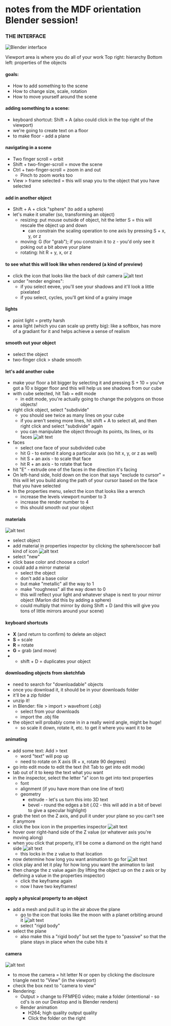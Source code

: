 # notes from the MDF orientation Blender session!

### THE INTERFACE

![Blender interface](https://creatiffish.com/wp-content/uploads/2020/08/Blender-2.8-user-interface-editors-and-windows.jpg)

Viewport area is where you do all of your work
Top right: hierarchy
Bottom left: properties of the objects

#### goals:
* How to add something to the scene
* How to change size, scale, rotation
* How to move yourself around the scene

#### adding something to a scene:

* keyboard shortcut: Shift + A (also could click in the top right of the viewport)
* we're going to create text on a floor
* to make floor - add a plane

#### navigating in a scene

* Two finger scroll = orbit
* Shift + two-finger-scroll = move the scene
* Ctrl + two-finger-scroll = zoom in and out
    * Pinch to zoom works too
* View > frame selected = this will snap you to the object that you have selected

#### add in another object
* Shift + A + click "sphere" (to add a sphere)
* let's make it smaller (so, transforming an object)
    * resizing: put mouse outside of object, hit the letter S = this will rescale the object up and down
        * can constrain the scaling operation to one axis by pressing S + x, y, or z
    * moving: G (for "grab"); if you constrain it to z - you'd only see it poking out a bit above your plane
    * rotating: hit R + y, x, or z

#### to see what this will look like when rendered (a kind of preview)
* click the icon that looks like the back of dslr camera
![alt text](https://files.slack.com/files-pri/T0HTW3H0V-F03UM3MSW0H/screen_shot_2022-08-18_at_2.35.16_pm.png?pub_secret=35e33a71f7)
* under "render engines":
    * if you select eevee, you'll see your shadows and it'll look a little pixelated
    * if you select, cycles, you'll get kind of a grainy image 

#### lights
* point light = pretty harsh
* area light (which you can scale up pretty big): like a softbox, has more of a gradiant for it and helps achieve a sense of realism

#### smooth out your object
* select the object
* two-finger click > shade smooth

#### let's add another cube
* make your floor a bit bigger by selecting it and pressing S + 10 = you've got a 10 x bigger floor and this will help us see shadows from our cube
* with cube selected, hit Tab = edit mode
    * in edit mode, you're actually going to change the polygons on those objects! 
* right click object, select "subdivide"
    * you should see twice as many lines on your cube
    * if you aren't seeing more lines, hit shift + A to select all, and then right click and select "subdivide" again
    * you can manipulate the object through its points, its lines, or its faces 
    ![alt text](https://files.slack.com/files-pri/T0HTW3H0V-F03U8BK2HGB/screen_shot_2022-08-18_at_2.36.22_pm.png?pub_secret=3dba25204d)
* faces
    * select one face of your subdivided cube
    * hit G - to extend it along a particular axis (so hit x, y, or z as well)
    * hit S + an axis - to scale that face
    * hit R + an axis - to rotate that face
* hit "E" - extrude one of the faces in the direction it's facing
* On left-hand side, hold down on the icon that says "exclude to cursor" = this will let you build along the path of your cursor based on the face that you have selected
* In the properties menu, select the icon that looks like a wrench
    * increase the levels viewport number to 3
    * increase the render number to 4
    * this should smooth out your object

#### materials

![alt text](https://files.slack.com/files-pri/T0HTW3H0V-F03UM3HRKSM/screen_shot_2022-08-18_at_2.34.34_pm.png?pub_secret=dbbd49caad)
* select object
* add material in properties inspector by clicking the  sphere/soccer ball kind of icon 
![alt text](https://files.slack.com/files-pri/T0HTW3H0V-F03U8BFEVPV/screen_shot_2022-08-18_at_2.35.35_pm.png?pub_secret=d04b2c0a4d)
* select "new"
* click base color and choose a color!
* could add a mirror material
    * select the object
    * don't add a base color
    * but make "metallic" all the way to 1
    * make "roughness" all the way down to 0
    * this will reflect your light and whatever shape is next to your mirror object (Marlon did this by adding a  sphere)
    * could multiply that mirror by doing Shift + D (and this will give you tons of little mirrors around your scene)

#### keyboard shortcuts

* **X** (and return to confirm) to delete an object
* **S** = scale
* **R** = rotate
* **G** = grab (and move)
* * shift + D = duplicates your object


#### downloading objects from sketchfab
* need to search for "downloadable" objects
* once you download it, it should be in your downloads folder
* it'll be a zip folder
* unzip it!
* in Blender: file > import > wavefront (.obj)
    * select from your downloads 
    * import the .obj file
* the object will probably come in in a really weird angle, might be huge!
    * so scale it down, rotate it, etc. to get it where you want it to be

#### animating
* add some text: Add > text
    * word "text" will pop up
    * need to rotate on X axis (R + x, rotate 90 degrees)
* go into edit mode to edit the text (hit Tab to get into edit mode)
* tab out of it to keep the text what you want
* in the inspector, select the letter "a" icon to get into text properties
    * font
    * alignment (if you have more than one line of text)
    * geometry
        * extrude - let's us turn this into 3D text
        * bevel - round the edges a bit (.02 - this will add in a bit of bevel to give a specular highlight)
* grab the text on the Z axis, and pull it under your plane so you can't see it anymore
* click the box icon in the properties inspector
![alt text](https://files.slack.com/files-pri/T0HTW3H0V-F03UB26PF1S/screen_shot_2022-08-18_at_2.58.41_pm.png?pub_secret=e7d4fccaac)
* hover over right-hand side of the Z value (or whatever axis you're moving along)
* when you click that property, it'll be come a diamond on the right hand side
![alt text](https://files.slack.com/files-pri/T0HTW3H0V-F03U8JGL5CJ/screen_shot_2022-08-18_at_2.59.45_pm.png?pub_secret=4066ac49a9)
    * this locks in the z value to that location 
* now determine how long you want animation to go for
![alt text](https://files.slack.com/files-pri/T0HTW3H0V-F03U8FALPH9/screen_shot_2022-08-18_at_3.00.04_pm.png?pub_secret=98bac14d5b)
* click play and let it play for how long you want the animation to last
* then change the z value again (by lifting the object up on the z axis or by defining a value in the properties inspector)
    * click the keyframe again
    * now I have two keyframes!

#### apply a physical property to an object
* add a mesh and pull it up in the air above the plane
    * go to the icon that looks like the moon with a planet orbiting around it
![alt text](https://files.slack.com/files-pri/T0HTW3H0V-F03U223DY3Y/screen_shot_2022-08-18_at_3.08.22_pm.png?pub_secret=f2dae9c470)
    * select "rigid body"
* select the plane
    * also make this a "rigid body" but set the type to "passive" so that the plane stays in place when the cube hits it


#### camera
![alt text](https://files.slack.com/files-pri/T0HTW3H0V-F03U24356TG/screen_shot_2022-08-18_at_3.21.55_pm.png?pub_secret=d943d840b1)

* to move the camera = hit letter N or open by clicking the disclosure triangle next to "View" (in the viewport)
* check the box next to "camera to view"
* Rendering:
    * Output > change to FFMPEG video; make a folder (intentional - so cd's is on our Desktop and is Blender renders)
    * Render animation
        * H264; high quality output quality 
        * Click the folder on the right



